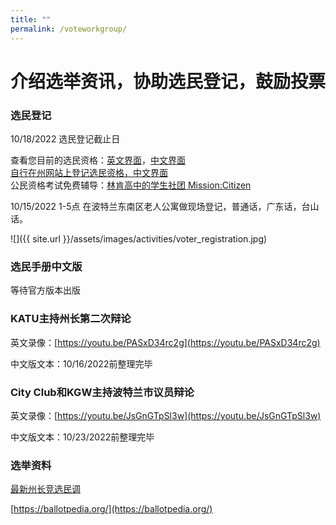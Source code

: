 ```yaml
---
title: ""
permalink: /voteworkgroup/
---
```


# 介绍选举资讯，协助选民登记，鼓励投票

### 选民登记

10/18/2022 选民登记截止日

查看您目前的选民资格：[英文界面](https://secure.sos.state.or.us/orestar/vr/showVoterSearch.doP)，[中文界面](https://secure.sos.state.or.us/orestar/vr/showVoterSearch.do)  
[自行在州网站上登记选民资格，中文界面](https://sos.oregon.gov/voting/Pages/registration.aspx?lang=zh)  
公民资格考试免费辅导：[林肯高中的学生社团 Mission:Citizen](https://missioncitizen.org/)  

10/15/2022 1-5点 在波特兰东南区老人公寓做现场登记，普通话，广东话，台山话。

![]({{ site.url }}/assets/images/activities/voter_registration.jpg)

### 选民手册中文版

等待官方版本出版

### KATU主持州长第二次辩论

英文录像：[https://youtu.be/PASxD34rc2g](https://youtu.be/PASxD34rc2g)

中文版文本：10/16/2022前整理完毕

### City Club和KGW主持波特兰市议员辩论

英文录像：[https://youtu.be/JsGnGTpSl3w](https://youtu.be/JsGnGTpSl3w)

中文版文本：10/23/2022前整理完毕

### 选举资料

[最新州长竞选民调](https://projects.fivethirtyeight.com/polls/governor/2022/oregon/)

[https://ballotpedia.org/](https://ballotpedia.org/)
